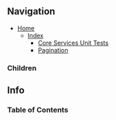 #

## Navigation

* [Home](/README.md)
	* [Index](/docs/Index.md)
		* [Core Services Unit Tests](/src/CoreServicesUnitTests/README.md)
		* [Pagination](/src/CoreServices/Pagination/README.md)

### Children

## Info

### Table of Contents